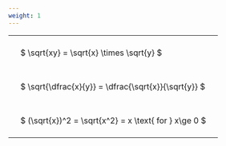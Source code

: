 ```yaml
---
weight: 1
---
```


<style type="text/css">
#T_590b6 th.col_heading {
  text-align: left;
  font-size: 1em;
}
#T_590b6 td {
  text-align: left;
  font-size: 1em;
  padding: 1.5em;
}
</style>
<table id="T_590b6">
  <thead>
  </thead>
  <tbody>
    <tr>
      <td id="T_590b6_row0_col0" class="data row0 col0" >$ \sqrt{xy} = \sqrt{x} \times \sqrt{y} $</td>
    </tr>
    <tr>
      <td id="T_590b6_row1_col0" class="data row1 col0" >$ \sqrt{\dfrac{x}{y}} = \dfrac{\sqrt{x}}{\sqrt{y}} $</td>
    </tr>
    <tr>
      <td id="T_590b6_row2_col0" class="data row2 col0" >$ (\sqrt{x})^2 = \sqrt{x^2} = x \text{ for } x\ge 0 $</td>
    </tr>
  </tbody>
</table>
